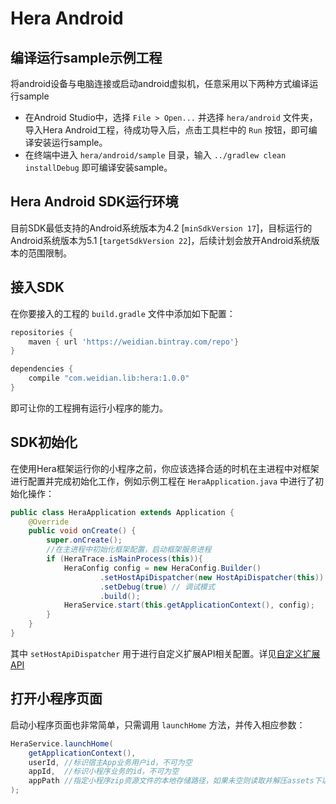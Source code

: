 # Hera Android

## 编译运行sample示例工程

将android设备与电脑连接或启动android虚拟机，任意采用以下两种方式编译运行sample

* 在Android Studio中，选择 `File > Open...` 并选择 `hera/android` 文件夹，导入Hera Android工程，待成功导入后，点击工具栏中的 `Run` 按钮，即可编译安装运行sample。
* 在终端中进入 `hera/android/sample` 目录，输入 `../gradlew clean installDebug` 即可编译安装sample。

## Hera Android SDK运行环境

目前SDK最低支持的Android系统版本为4.2 [`minSdkVersion 17`]，目标运行的Android系统版本为5.1 [`targetSdkVersion 22`]，后续计划会放开Android系统版本的范围限制。

## 接入SDK

在你要接入的工程的 `build.gradle` 文件中添加如下配置：

```gradle
repositories {
    maven { url 'https://weidian.bintray.com/repo'}
}

dependencies {
    compile "com.weidian.lib:hera:1.0.0"
}
```

即可让你的工程拥有运行小程序的能力。

## SDK初始化

在使用Hera框架运行你的小程序之前，你应该选择合适的时机在主进程中对框架进行配置并完成初始化工作，例如示例工程在 `HeraApplication.java` 中进行了初始化操作：

```java
public class HeraApplication extends Application {
    @Override
    public void onCreate() {
        super.onCreate();
        //在主进程中初始化框架配置，启动框架服务进程
        if (HeraTrace.isMainProcess(this)){
            HeraConfig config = new HeraConfig.Builder()
                    .setHostApiDispatcher(new HostApiDispatcher(this)) // 自定义扩展API配置
                    .setDebug(true) // 调试模式
                    .build();
            HeraService.start(this.getApplicationContext(), config);
        }
    }
}
```

其中 `setHostApiDispatcher` 用于进行自定义扩展API相关配置。详见[自定义扩展API](../docs/zh-cn/Others/API-Extend.md)

## 打开小程序页面

启动小程序页面也非常简单，只需调用 `launchHome` 方法，并传入相应参数：

```java
HeraService.launchHome(
    getApplicationContext(),
    userId, //标识宿主App业务用户id，不可为空
    appId,  //标识小程序业务的id，不可为空
    appPath //指定小程序zip资源文件的本地存储路径，如果未空则读取并解压assets下以appId命名的zip文件
);
```

